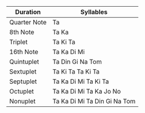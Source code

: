 | Duration | Syllables |
| --- | --- |
| Quarter Note | Ta |
| 8th Note | Ta Ka |
| Triplet | Ta Ki Ta |
| 16th Note | Ta Ka Di Mi |
| Quintuplet | Ta Din Gi Na Tom |
| Sextuplet | Ta Ki Ta Ta Ki Ta |
| Septuplet | Ta Ka Di Mi Ta Ki Ta |
| Octuplet | Ta Ka Di Mi Ta Ka Jo No |
| Nonuplet | Ta Ka Di Mi Ta Din Gi Na Tom |
